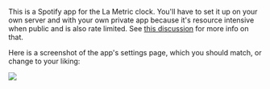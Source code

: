 This is a Spotify app for the La Metric clock. You'll have to set it up on your own server and with your own private app because it's resource intensive when public and is also rate limited. See [this discussion](https://help.lametric.com/support/discussions/topics/6000046483) for more info on that.

Here is a screenshot of the app's settings page, which you should match, or change to your liking:

![](https://github.com/WilliamVenner/LaMetric-Spotify/raw/master/settings.png)
